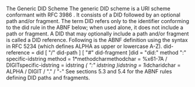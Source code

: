 The Generic DID Scheme The generic DID scheme is a URI scheme conformant with RFC 3986 . It consists of a DID followed by an optional path and/or fragment. The term DID refers only to the identifier conforming to the did rule in the ABNF below; when used alone, it does not include a path or fragment. A DID that may optionally include a path and/or fragment is called a DID reference. Following is the ABNF definition using the syntax in RFC 5234 (which defines ALPHA as upper or lowercase A-Z). did-reference = did [ "/" did-path ] [ "#" did-fragment ]did = "did:" method ":" specific-idstring method = 1*methodcharmethodchar = %x61-7A / DIGITspecific-idstring = idstring *( ":" idstring )idstring = 1*idcharidchar = ALPHA / DIGIT / "." / "-" See sections 5.3 and 5.4 for the ABNF rules defining DID paths and fragments.
